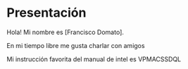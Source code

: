 # Presentación
Hola! Mi nombre es [Francisco Domato].

En mi tiempo libre me gusta charlar con amigos

Mi instrucción favorita del manual de intel es VPMACSSDQL